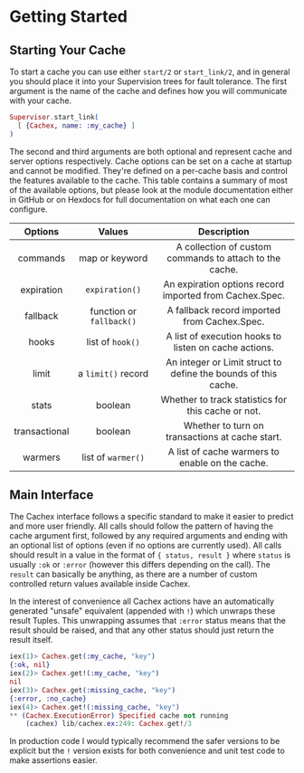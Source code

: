 # Getting Started

## Starting Your Cache

To start a cache you can use either `start/2` or `start_link/2`, and in general you should place it into your Supervision trees for fault tolerance. The first argument is the name of the cache and defines how you will communicate with your cache.

```elixir
Supervisor.start_link(
  [ {Cachex, name: :my_cache} ]
)
```

The second and third arguments are both optional and represent cache and server options respectively. Cache options can be set on a cache at startup and cannot be modified. They're defined on a per-cache basis and control the features available to the cache. This table contains a summary of most of the available options, but please look at the module documentation either in GitHub or on Hexdocs for full documentation on what each one can configure.

|      Options     |          Values          |                             Description                            |
|:----------------:|:------------------------:|:------------------------------------------------------------------:|
|     commands     |      map or keyword      |       A collection of custom commands to attach to the cache.      |
|    expiration    |      `expiration()`      |      An expiration options record imported from Cachex.Spec.       |
|     fallback     | function or `fallback()` |            A fallback record imported from Cachex.Spec.            |
|       hooks      |     list of `hook()`     |        A list of execution hooks to listen on cache actions.       |
|       limit      |    a `limit()` record    |    An integer or Limit struct to define the bounds of this cache.  |
|       stats      |          boolean         |         Whether to track statistics for this cache or not.         |
|   transactional  |          boolean         |           Whether to turn on transactions at cache start.          |
|      warmers     |    list of `warmer()`    |           A list of cache warmers to enable on the cache.          |

## Main Interface

The Cachex interface follows a specific standard to make it easier to predict and more user friendly. All calls should follow the pattern of having the cache argument first, followed by any required arguments and ending with an optional list of options (even if no options are currently used). All calls should result in a value in the format of `{ status, result }` where `status` is usually `:ok` or `:error` (however this differs depending on the call). The `result` can basically be anything, as there are a number of custom controlled return values available inside Cachex.

In the interest of convenience all Cachex actions have an automatically generated "unsafe" equivalent (appended with `!`) which unwraps these result Tuples. This unwrapping assumes that `:error` status means that the result should be raised, and that any other status should just return the result itself.

```elixir
iex(1)> Cachex.get(:my_cache, "key")
{:ok, nil}
iex(2)> Cachex.get!(:my_cache, "key")
nil
iex(3)> Cachex.get(:missing_cache, "key")
{:error, :no_cache}
iex(4)> Cachex.get!(:missing_cache, "key")
** (Cachex.ExecutionError) Specified cache not running
    (cachex) lib/cachex.ex:249: Cachex.get!/3
```

In production code I would typically recommend the safer versions to be explicit but the `!` version exists for both convenience and unit test code to make assertions easier.
